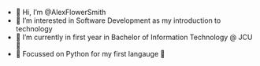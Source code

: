 - 👋 Hi, I’m @AlexFlowerSmith
- 👀 I’m interested in Software Development as my introduction to technology
- 🌱 I’m currently in first year in Bachelor of Information Technology @ JCU 🌱
- 🌱 Focussed on Python for my first langauge 🌱

<!---
AlexFlowerSmith/AlexFlowerSmith is a ✨ special ✨ repository because its `README.md` (this file) appears on your GitHub profile.
You can click the Preview link to take a look at your changes.
--->
